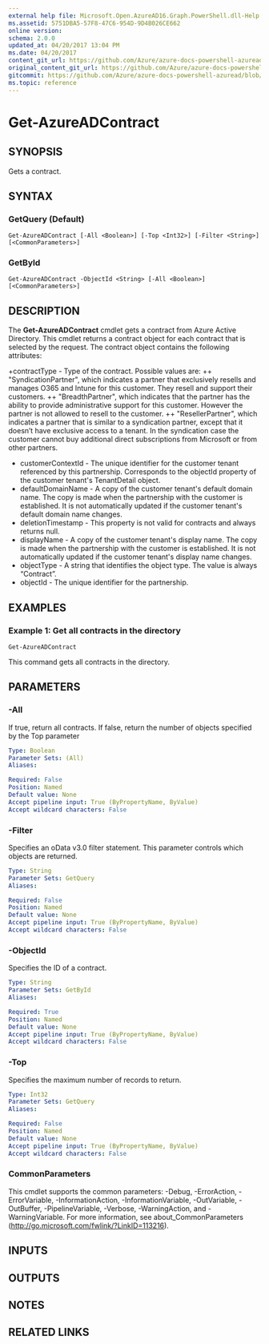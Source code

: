 ```yaml
---
external help file: Microsoft.Open.AzureAD16.Graph.PowerShell.dll-Help.xml
ms.assetid: 5751DBA5-57F8-47C6-954D-9D4B026CE662
online version:
schema: 2.0.0
updated_at: 04/20/2017 13:04 PM
ms.date: 04/20/2017
content_git_url: https://github.com/Azure/azure-docs-powershell-azuread/blob/rodejo5-10/Azure%20AD%20Cmdlets/AzureAD/v2/Get-AzureADContract.md
original_content_git_url: https://github.com/Azure/azure-docs-powershell-azuread/blob/rodejo5-10/Azure%20AD%20Cmdlets/AzureAD/v2/Get-AzureADContract.md
gitcommit: https://github.com/Azure/azure-docs-powershell-azuread/blob/6784ef1ea564e1d26aa69307ad6878ee9a87b777
ms.topic: reference
---
```


# Get-AzureADContract

## SYNOPSIS
Gets a contract.

## SYNTAX

### GetQuery (Default)
```
Get-AzureADContract [-All <Boolean>] [-Top <Int32>] [-Filter <String>] [<CommonParameters>]
```

### GetById
```
Get-AzureADContract -ObjectId <String> [-All <Boolean>] [<CommonParameters>]
```

## DESCRIPTION
The **Get-AzureADContract** cmdlet gets a contract from Azure Active Directory. This cmdlet returns a contract object for each contract that is selected by the request. The contract object contains the following attributes:

+contractType - Type of the contract. Possible values are: 
++ "SyndicationPartner", which indicates a partner that exclusively resells and manages O365 and Intune for this customer. They resell and support their customers.
++ "BreadthPartner", which indicates that the partner has the ability to provide administrative support for this customer. However the partner is not allowed to resell to the customer.
++ "ResellerPartner", which indicates a partner that is similar to a syndication partner, except that it doesn’t have exclusive access to a tenant. In the syndication case the customer cannot buy additional direct subscriptions from Microsoft or from other partners.
+ customerContextId - The unique identifier for the customer tenant referenced by this partnership. Corresponds to the objectId property of the customer tenant's TenantDetail object.
+ defaultDomainName - A copy of the customer tenant's default domain name. The copy is made when the partnership with the customer is established. It is not automatically updated if the customer tenant's default domain name changes.
+ deletionTimestamp - This property is not valid for contracts and always returns null. 
+ displayName - A copy of the customer tenant's display name. The copy is made when the partnership with the customer is established. It is not automatically updated if the customer tenant's display name changes.
+ objectType - A string that identifies the object type. The value is always “Contract”. 
+ objectId - The unique identifier for the partnership. 

## EXAMPLES

### Example 1: Get all contracts in the directory
```
Get-AzureADContract
```

This command gets all contracts in the directory.

## PARAMETERS

### -All
If true, return all contracts. If false, return the number of objects specified by the Top parameter

```yaml
Type: Boolean
Parameter Sets: (All)
Aliases: 

Required: False
Position: Named
Default value: None
Accept pipeline input: True (ByPropertyName, ByValue)
Accept wildcard characters: False
```

### -Filter
Specifies an oData v3.0 filter statement. This parameter controls which objects are returned.

```yaml
Type: String
Parameter Sets: GetQuery
Aliases: 

Required: False
Position: Named
Default value: None
Accept pipeline input: True (ByPropertyName, ByValue)
Accept wildcard characters: False
```

### -ObjectId
Specifies the ID of a contract.

```yaml
Type: String
Parameter Sets: GetById
Aliases: 

Required: True
Position: Named
Default value: None
Accept pipeline input: True (ByPropertyName, ByValue)
Accept wildcard characters: False
```

### -Top
Specifies the maximum number of records to return.

```yaml
Type: Int32
Parameter Sets: GetQuery
Aliases: 

Required: False
Position: Named
Default value: None
Accept pipeline input: True (ByPropertyName, ByValue)
Accept wildcard characters: False
```

### CommonParameters
This cmdlet supports the common parameters: -Debug, -ErrorAction, -ErrorVariable, -InformationAction, -InformationVariable, -OutVariable, -OutBuffer, -PipelineVariable, -Verbose, -WarningAction, and -WarningVariable. For more information, see about_CommonParameters (http://go.microsoft.com/fwlink/?LinkID=113216).

## INPUTS

## OUTPUTS

## NOTES

## RELATED LINKS

